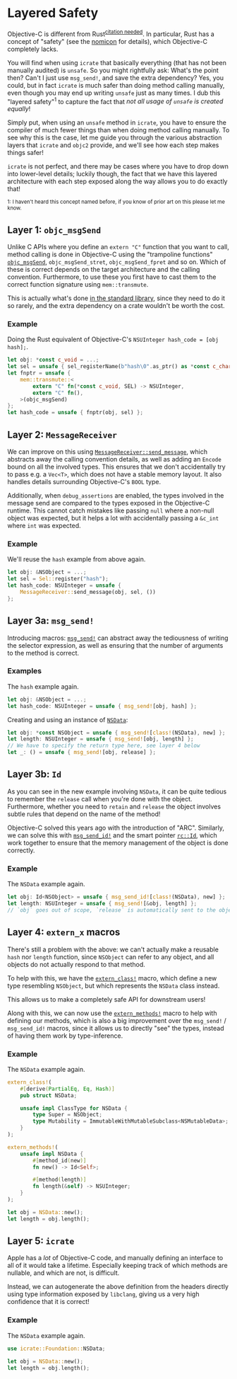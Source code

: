 # Layered Safety

Objective-C is different from Rust<sup>[citation needed]</sup>. In particular,
Rust has a concept of "safety" (see the [nomicon] for details), which
Objective-C completely lacks.

You will find when using `icrate` that basically everything (that has not been
manually audited) is `unsafe`. So you might rightfully ask: What's the point
then? Can't I just use `msg_send!`, and save the extra dependency?
Yes, you could, but in fact `icrate` is much safer than doing method calling
manually, even though you may end up writing `unsafe` just as many times. I
dub this "layered safety"<sup>1</sup> to capture the fact that _not all usage
of `unsafe` is created equally_!

Simply put, when using an `unsafe` method in `icrate`, you have to ensure the
compiler of much fewer things than when doing method calling manually.
To see why this is the case, let me guide you through the various abstraction
layers that `icrate` and `objc2` provide, and we'll see how each step makes
things safer!

`icrate` is not perfect, and there may be cases where you have to drop down
into lower-level details; luckily though, the fact that we have this layered
architecture with each step exposed along the way allows you to do exactly
that!

<sup>1: I haven't heard this concept named before, if you know of prior art on this please let me know.</sup>

[citation needed]: https://xkcd.com/285/
[nomicon]: https://doc.rust-lang.org/nomicon/intro.html


## Layer 1: `objc_msgSend`

Unlike C APIs where you define an `extern "C"` function that you want to call,
method calling is done in Objective-C using the "trampoline functions"
[`objc_msgSend`], `objc_msgSend_stret`, `objc_msgSend_fpret` and so on.
Which of these is correct depends on the target architecture and the calling
convention. Furthermore, to use these you first have to cast them to the
correct function signature using `mem::transmute`.

This is actually what's done [in the standard library][std-objc], since they
need to do it so rarely, and the extra dependency on a crate wouldn't be worth
the cost.

[`objc_msgSend`]: https://docs.rs/objc-sys/0.2.0-beta.3/objc_sys/fn.objc_msgSend.html
[std-objc]: https://github.com/rust-lang/rust/blob/aa0189170057a6b56f445f05b9840caf6f260212/library/std/src/sys/unix/args.rs#L196-L248


### Example

Doing the Rust equivalent of Objective-C's `NSUInteger hash_code = [obj hash];`.

```rust
let obj: *const c_void = ...;
let sel = unsafe { sel_registerName(b"hash\0".as_ptr() as *const c_char) };
let fnptr = unsafe {
    mem::transmute::<
        extern "C" fn(*const c_void, SEL) -> NSUInteger,
        extern "C" fn(),
    >(objc_msgSend)
};
let hash_code = unsafe { fnptr(obj, sel) };
```


## Layer 2: `MessageReceiver`

We can improve on this using [`MessageReceiver::send_message`], which
abstracts away the calling convention details, as well as adding an `Encode`
bound on all the involved types. This ensures that we don't accidentally try
to pass e.g. a `Vec<T>`, which does not have a stable memory layout. It also
handles details surrounding Objective-C's `BOOL` type.

Additionally, when `debug_assertions` are enabled, the types involved in the
message send are compared to the types exposed in the Objective-C runtime.
This cannot catch mistakes like passing `null` where a non-null object was
expected, but it helps a lot with accidentally passing a `&c_int` where `int`
was expected.

[`MessageReceiver::send_message`]: https://docs.rs/objc2/0.3.0-beta.4/objc2/trait.MessageReceiver.html#method.send_message


### Example

We'll reuse the `hash` example from above again.

```rust
let obj: &NSObject = ...;
let sel = Sel::register("hash");
let hash_code: NSUInteger = unsafe {
    MessageReceiver::send_message(obj, sel, ())
};
```


## Layer 3a: `msg_send!`

Introducing macros: [`msg_send!`] can abstract away the tediousness of writing
the selector expression, as well as ensuring that the number of arguments to
the method is correct.

[`msg_send!`]: https://docs.rs/objc2/0.3.0-beta.4/objc2/macro.msg_send.html


### Examples

The `hash` example again.

```rust
let obj: &NSObject = ...;
let hash_code: NSUInteger = unsafe { msg_send![obj, hash] };
```

Creating and using an instance of [`NSData`]:

```rust
let obj: *const NSObject = unsafe { msg_send![class!(NSData), new] };
let length: NSUInteger = unsafe { msg_send![obj, length] };
// We have to specify the return type here, see layer 4 below
let _: () = unsafe { msg_send![obj, release] };
```

[`NSData`]: https://developer.apple.com/documentation/foundation/nsdata?language=objc


## Layer 3b: `Id`

As you can see in the new example involving `NSData`, it can be quite tedious
to remember the `release` call when you're done with the object. Furthermore,
whether you need to `retain` and `release` the object involves subtle rules
that depend on the name of the method!

Objective-C solved this years ago with the introduction of "ARC". Similarly,
we can solve this with [`msg_send_id!`] and the smart pointer [`rc::Id`],
which work together to ensure that the memory management of the object is done
correctly.

[`msg_send_id!`]: https://docs.rs/objc2/0.3.0-beta.4/objc2/macro.msg_send_id.html
[`rc::Id`]: https://docs.rs/objc2/0.3.0-beta.4/objc2/rc/struct.Id.html


### Example

The `NSData` example again.

```rust
let obj: Id<NSObject> = unsafe { msg_send_id![class!(NSData), new] };
let length: NSUInteger = unsafe { msg_send![&obj, length] };
// `obj` goes out of scope, `release` is automatically sent to the object
```


## Layer 4: `extern_x` macros

There's still a problem with the above: we can't actually make a reusable
`hash` nor `length` function, since `NSObject` can refer to any object, and
all objects do not actually respond to that method.

To help with this, we have the [`extern_class!`] macro, which define a new
type resembling `NSObject`, but which represents the `NSData` class instead.

This allows us to make a completely safe API for downstream users!

Along with this, we can now use the [`extern_methods!`] macro to help with
defining our methods, which is also a big improvement over the `msg_send!` /
`msg_send_id!` macros, since it allows us to directly "see" the types, instead
of having them work by type-inference.

[`extern_class!`]: https://docs.rs/objc2/0.3.0-beta.4/objc2/macro.extern_class.html
[`extern_methods!`]: https://docs.rs/objc2/0.3.0-beta.4/objc2/macro.extern_methods.html


### Example

The `NSData` example again.

```rust
extern_class!(
    #[derive(PartialEq, Eq, Hash)]
    pub struct NSData;

    unsafe impl ClassType for NSData {
        type Super = NSObject;
        type Mutability = ImmutableWithMutableSubclass<NSMutableData>;
    }
);

extern_methods!(
    unsafe impl NSData {
        #[method_id(new)]
        fn new() -> Id<Self>;

        #[method(length)]
        fn length(&self) -> NSUInteger;
    }
);

let obj = NSData::new();
let length = obj.length();
```


## Layer 5: `icrate`

Apple has a _lot_ of Objective-C code, and manually defining an interface to
all of it would take a lifetime. Especially keeping track of which methods are
nullable, and which are not, is difficult.

Instead, we can autogenerate the above definition from the headers directly
using type information exposed by `libclang`, giving us a very high confidence
that it is correct!


### Example

The `NSData` example again.

```rust
use icrate::Foundation::NSData;

let obj = NSData::new();
let length = obj.length();
```
